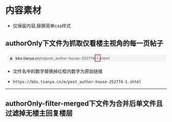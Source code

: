 # 内容素材

- 仅保留内容,替换简单css样式

## authorOnly下文件为抓取仅看楼主视角的每一页帖子

![url](./url-author-only.png)

- 文件名中的数字替换掉红框内数字为原始链接

- `https://bbs.tianya.cn/m/post_author-house-252774-1.shtml`

---

## authorOnly-filter-merged下文件为合并后单文件且过滤掉无楼主回复楼层

